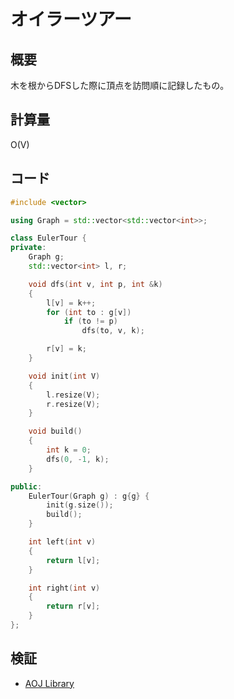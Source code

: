 # オイラーツアー
## 概要
木を根からDFSした際に頂点を訪問順に記録したもの。

## 計算量
O(V)

## コード
```cpp
#include <vector>

using Graph = std::vector<std::vector<int>>;

class EulerTour {
private:
    Graph g;
    std::vector<int> l, r;

    void dfs(int v, int p, int &k)
    {
        l[v] = k++;
        for (int to : g[v])
            if (to != p)
                dfs(to, v, k);

        r[v] = k;
    }

    void init(int V)
    {
        l.resize(V);
        r.resize(V);
    }

    void build()
    {
        int k = 0;
        dfs(0, -1, k);
    }

public:
    EulerTour(Graph g) : g{g} {
        init(g.size());
        build();
    }

    int left(int v)
    {
        return l[v];
    }

    int right(int v)
    {
        return r[v];
    }
};
```

## 検証
- [AOJ Library](https://onlinejudge.u-aizu.ac.jp/courses/library/5/GRL/5/GRL_5_D)